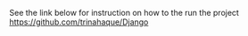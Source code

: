 See the link below for instruction on how to the run the project
https://github.com/trinahaque/Django
